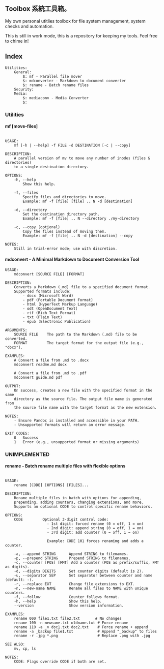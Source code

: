 ## Toolbox 系統工具箱。

My own personal utitlies toolbox for file system management, system checks and
automation.

This is still in work mode, this is a repository for keeping my tools.
Feel free to chime in!

## Index
    Utilities:
        General:
            $: mf - Parallel file mover
            $: mdconverter - Markdown to document converter
            $: rename - Batch rename files
        Security:
        Media:
            $: mediaconv - Media Converter
            $:


### Utilities

#### mf [move-files]
```plaintext

USAGE:
    mf [-h | --help] -f FILE -d DESTINATION [-c | --copy]

DESCRIPTION:
    A parallel version of mv to move any number of inodes (files & directories)
    to a single destination directory.

OPTIONS:
    -h, --help
        Show this help.

    -f, --files
        Specify files and directories to move.
        Example: mf -f [file] [file] .. N -d [destination]

    -d, --directory
        Set the destination directory path.
        Example: mf -f [file] .. N --directory ./my-directory

    -c, --copy (optional)
        Copy the files instead of moving them.
        Example: mf -f [file] .. N -d [destination] --copy

NOTES:
    Still in trial-error mode; use with discretion.
```
#### mdconvert - A Minimal Markdown to Document Conversion Tool

```plaintext
USAGE:
    mdconvert [SOURCE FILE] [FORMAT]

DESCRIPTION:
    Converts a Markdown (.md) file to a specified document format.
    Supported formats include:
        - docx (Microsoft Word)
        - pdf (Portable Document Format)
        - html (HyperText Markup Language)
        - odt (OpenDocument Text)
        - rtf (Rich Text Format)
        - txt (Plain Text)
        - epub (Electronic Publication)

ARGUMENTS:
    SOURCE FILE    The path to the Markdown (.md) file to be converted.
    FORMAT         The target format for the output file (e.g., "docx").

EXAMPLES:
    # Convert a file from .md to .docx
    mdconvert readme.md docx

    # Convert a file from .md to .pdf
    mdconvert guide.md pdf

OUTPUT:
    On success, creates a new file with the specified format in the same
    directory as the source file. The output file name is generated from
    the source file name with the target format as the new extension.

NOTES:
    - Ensure Pandoc is installed and accessible in your PATH.
    - Unsupported formats will return an error message.

EXIT CODES:
    0   Success
    1   Error (e.g., unsupported format or missing arguments)
```

### UNIMPLEMENTED

#### rename - Batch rename multiple files with flexible options
```plaintext

USAGE:
    rename [CODE] [OPTIONS] [FILES]...

DESCRIPTION:
    Rename multiple files in batch with options for appending,
    prepending, adding counters, changing extensions, and more.
    Supports an optional CODE to control specific rename behaviors.

OPTIONS:
    CODE         Optional 3-digit control code:
                   - 1st digit: forced rename (0 = off, 1 = on)
                   - 2nd digit: append string (0 = off, 1 = on)
                   - 3rd digit: add counter (0 = off, 1 = on)

                   Example: CODE 101 forces renaming and adds a counter.

    -a, --append STRING      Append STRING to filenames.
    -p, --prepend STRING     Prepend STRING to filenames.
    -c, --counter [POS] [FMT] Add a counter (POS as prefix/suffix, FMT as digits).
    -d, --digits DIGITS      Set counter digits (default is 2).
    -u, --separator SEP      Set separator between counter and name (default: -).
    -r, --replace EXT        Change file extensions to EXT.
    -n, --new-name NAME      Rename all files to NAME with unique counters.
    -f, --follow             Counter follows format.
    -h, --help               Show this help.
    --version                Show version information.

EXAMPLES:
    rename 000 file1.txt file2.txt       # No changes
    rename 100 -n newname.txt oldname.txt # Force rename
    rename 110 -a _v doc1.txt doc2.txt    # Force rename + append
    rename -a _backup file1.txt           # Append "_backup" to files
    rename -r .jpg *.png                  # Replace .png with .jpg

SEE ALSO:
    mv, cp, ls

NOTES:
    CODE: Flags override CODE if both are set.
```

